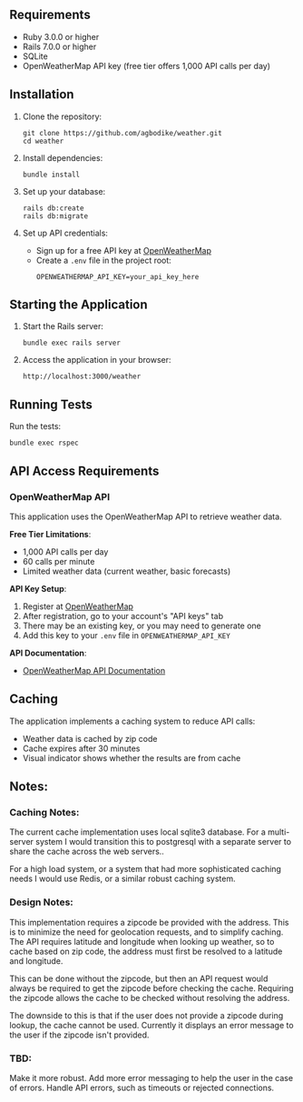 ## Requirements

- Ruby 3.0.0 or higher
- Rails 7.0.0 or higher
- SQLite
- OpenWeatherMap API key (free tier offers 1,000 API calls per day)

## Installation

1. Clone the repository:
   ```
   git clone https://github.com/agbodike/weather.git
   cd weather
   ```

2. Install dependencies:
   ```
   bundle install
   ```

3. Set up your database:
   ```
   rails db:create
   rails db:migrate
   ```

4. Set up API credentials:
   - Sign up for a free API key at [OpenWeatherMap](https://openweathermap.org/api)
   - Create a `.env` file in the project root:
     ```
     OPENWEATHERMAP_API_KEY=your_api_key_here
     ```

## Starting the Application

1. Start the Rails server:
   ```
   bundle exec rails server
   ```

2. Access the application in your browser:
   ```
   http://localhost:3000/weather
   ```

## Running Tests

Run the tests:
```
bundle exec rspec
```

## API Access Requirements

### OpenWeatherMap API

This application uses the OpenWeatherMap API to retrieve weather data.

**Free Tier Limitations**:
- 1,000 API calls per day
- 60 calls per minute
- Limited weather data (current weather, basic forecasts)

**API Key Setup**:
1. Register at [OpenWeatherMap](https://home.openweathermap.org/users/sign_up)
2. After registration, go to your account's "API keys" tab
3. There may be an existing key, or you may need to generate one
4. Add this key to your `.env` file in `OPENWEATHERMAP_API_KEY`

**API Documentation**:
- [OpenWeatherMap API Documentation](https://openweathermap.org/api)

## Caching

The application implements a caching system to reduce API calls:

- Weather data is cached by zip code
- Cache expires after 30 minutes
- Visual indicator shows whether the results are from cache

## Notes:
### Caching Notes:
The current cache implementation uses local sqlite3 database. For a multi-server
system I would transition this to postgresql with a separate server to share the
cache across the web servers..

For a high load system, or a system that had more sophisticated caching
needs I would use Redis, or a similar robust caching system.

### Design Notes:
This implementation requires a zipcode be provided with the address. This is to
minimize the need for geolocation requests, and to simplify caching. The API
requires latitude and longitude when looking up weather, so to cache based on
zip code, the address must first be resolved to a latitude and longitude.

This can be done without the zipcode, but then an API request would always be
required to get the zipcode before checking the cache. Requiring the zipcode
allows the cache to be checked without resolving the address.

The downside to this is that if the user does not provide a zipcode during
lookup, the cache cannot be used. Currently it displays an error message to the
user if the zipcode isn't provided.

### TBD:
Make it more robust. Add more error messaging to help the user in the case of
errors. Handle API errors, such as timeouts or rejected connections.
